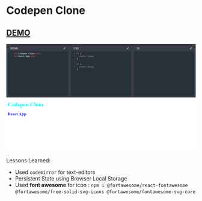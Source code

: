 # Codepen Clone

## [DEMO](https://cenacrharsh.github.io/codepen-clone-react/)

![ss](./ss.png)

Lessons Learned:

- Used `codemirror` for text-editors
- Persistent State using Browser Local Storage
- Used **font awesome** for icon : `npm i @fortawesome/react-fontawesome @fortawesome/free-solid-svg-icons @fortawesome/fontawesome-svg-core`
